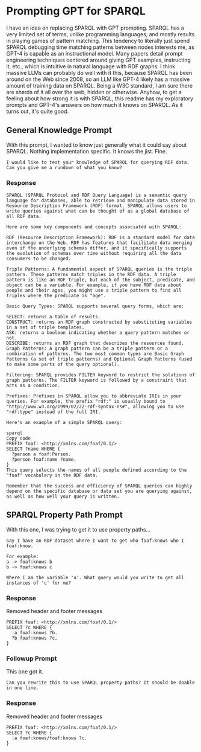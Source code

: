 # Prompting GPT for SPARQL
I have an idea on replacing SPARQL with GPT prompting. SPARQL has a very limited set of terms, unlike programming languages, and mostly results in playing games of pattern matching. This tendency to literally just spend SPARQL debugging time matching patterns between nodes interests me, as GPT-4 is capable as an instructional model. Many papers detail prompt engineering techniques centered around giving GPT examples, instructing it, etc., which is intuitive in natural language with RDF graphs. I think massive LLMs can probably do well with it this, because SPARQL has been around on the Web since 2008, so an LLM like GPT-4 likely has a massive amount of training data on SPARQL. Being a W3C standard, I am sure there are shards of it all over the web, hidden or otherwise. Anyhow, to get a feeling about how strong it is with SPARQL, this readme has my exploratory prompts and GPT-4's answers on how much it knows on SPARQL. As it turns out, it's quite good.

## General Knowledge Prompt
With this prompt, I wanted to know just generally what it could say about SPARQL. Nothing implementation specific. It knows the jist. Fine.

```I would like to test your knowledge of SPARQL for querying RDF data. Can you give me a rundown of what you know?```

### Response
```
SPARQL (SPARQL Protocol and RDF Query Language) is a semantic query language for databases, able to retrieve and manipulate data stored in Resource Description Framework (RDF) format. SPARQL allows users to write queries against what can be thought of as a global database of all RDF data.

Here are some key components and concepts associated with SPARQL:

RDF (Resource Description Framework): RDF is a standard model for data interchange on the Web. RDF has features that facilitate data merging even if the underlying schemas differ, and it specifically supports the evolution of schemas over time without requiring all the data consumers to be changed.

Triple Patterns: A fundamental aspect of SPARQL queries is the triple pattern. These patterns match triples in the RDF data. A triple pattern is like an RDF triple, but each of the subject, predicate, and object can be a variable. For example, if you have RDF data about people and their ages, you might use a triple pattern to find all triples where the predicate is "age".

Basic Query Types: SPARQL supports several query forms, which are:

SELECT: returns a table of results.
CONSTRUCT: returns an RDF graph constructed by substituting variables in a set of triple templates.
ASK: returns a boolean indicating whether a query pattern matches or not.
DESCRIBE: returns an RDF graph that describes the resources found.
Graph Patterns: A graph pattern can be a triple pattern or a combination of patterns. The two most common types are Basic Graph Patterns (a set of triple patterns) and Optional Graph Patterns (used to make some parts of the query optional).

Filtering: SPARQL provides FILTER keyword to restrict the solutions of graph patterns. The FILTER keyword is followed by a constraint that acts as a condition.

Prefixes: Prefixes in SPARQL allow you to abbreviate IRIs in your queries. For example, the prefix "rdf:" is usually bound to "http://www.w3.org/1999/02/22-rdf-syntax-ns#", allowing you to use "rdf:type" instead of the full IRI.

Here's an example of a simple SPARQL query:

sparql
Copy code
PREFIX foaf: <http://xmlns.com/foaf/0.1/>
SELECT ?name WHERE {
  ?person a foaf:Person.
  ?person foaf:name ?name.
}
This query selects the names of all people defined according to the "foaf" vocabulary in the RDF data.

Remember that the success and efficiency of SPARQL queries can highly depend on the specific database or data set you are querying against, as well as how well your query is written.
```

## SPARQL Property Path Prompt
With this one, I was trying to get it to use property paths...

```
Say I have an RDF dataset where I want to get who foaf:knows who I foaf:know.

For example:
a -> foaf:knows b
b -> foaf:knows c

Where I am the variable 'a'. What query would you write to get all instances of 'c' for me?
```

### Response
Removed header and footer messages
```
PREFIX foaf: <http://xmlns.com/foaf/0.1/>
SELECT ?c WHERE {
  :a foaf:knows ?b.
  ?b foaf:knows ?c.
}
```

### Followup Prompt
This one got it.

```Can you rewrite this to use SPARQL property paths? It should be doable in one line.```

### Response
Removed header and footer messages
```
PREFIX foaf: <http://xmlns.com/foaf/0.1/>
SELECT ?c WHERE {
  :a foaf:knows/foaf:knows ?c.
}
```
